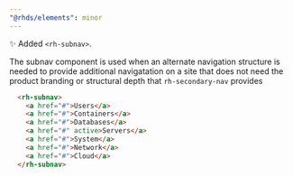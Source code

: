 ```yaml
---
"@rhds/elements": minor
---
```


✨ Added `<rh-subnav>`.

The subnav component is used when an alternate navigation structure is needed to provide additional navigatation on a site that does not need the product branding or structural depth that `rh-secondary-nav` provides

```html
  <rh-subnav>
    <a href="#">Users</a>
    <a href="#">Containers</a>
    <a href="#">Databases</a>
    <a href="#" active>Servers</a>
    <a href="#">System</a>
    <a href="#">Network</a>
    <a href="#">Cloud</a>
  </rh-subnav>
```

